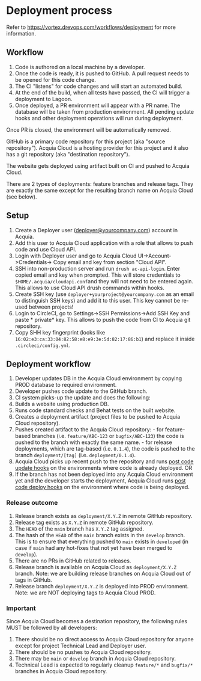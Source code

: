 # Deployment process

Refer to https://vortex.drevops.com/workflows/deployment for more information.

## Workflow

1. Code is authored on a local machine by a developer.
2. Once the code is ready, it is pushed to GitHub. A pull request needs to be
   opened for this code change.
3. The CI "listens" for code changes and will start an automated build.
4. At the end of the build, when all tests have passed, the CI will trigger a
   deployment to Lagoon.
5. Once deployed, a PR environment will appear with a PR name. The database will
   be taken from production environment.
   All pending update hooks and other deployment operations will run during
   deployment.

Once PR is closed, the environment will be automatically removed.

GitHub is a primary code repository for this project (aka "source repository").
Acquia Cloud is a hosting provider for this project and it also has a git
repository (aka "destination repository").

The website gets deployed using artifact built on CI and pushed to Acquia Cloud.

There are 2 types of deployments: feature branches and release tags. They are
exactly the same except for the resulting branch name on Acquia Cloud (see
below).

## Setup

1. Create a Deployer user (deployer@yourcompany.com) account in Acquia.
2. Add this user to Acquia Cloud application with a role that allows to push
   code and use Cloud API.
3. Login with Deployer user and go to Acquia Cloud UI->Account->Credentials->
   Copy email and key from section "Cloud API".
4. SSH into non-production server and run `drush ac-api-login`. Enter copied
   email and key when prompted. This will store credentials
   to `$HOME/.acquia/cloudapi.conf`and they will not need to be entered again.
   This allows to use Cloud API drush commands within hooks.
5. Create SSH key (use `deployer+yourproject@yourcompany.com` as an email to
   distinguish SSH keys) and add it to this user. This key cannot be re-used
   between projects!
6. Login to CircleCI, go to Settings->SSH Permissions->Add SSH Key and paste *
   private* key. This allows to push the code from CI to Acquia git repository.
7. Copy SHH key fingerprint (looks
   like `16:02:e3:ca:33:04:82:58:e8:e9:3e:5d:82:17:86:b1`) and replace it
   inside `.circleci/config.yml`.

## Deployment workflow

1. Developer updates DB in the Acquia Cloud environment by copying PROD database
   to required environment.
2. Developer pushes code update to the GitHub branch.
3. CI system picks-up the update and does the following:
  1. Builds a website using production DB.
  2. Runs code standard checks and Behat tests on the built website.
  3. Creates a deployment artifact (project files to be pushed to Acquia Cloud
     repository).
  4. Pushes created artifact to the Acquia Cloud repository:
    - for feature-based branches (i.e. `feature/ABC-123` or `bugfix/ABC-123`)
      the code is pushed to the branch with exactly the same name.
    - for release deployments, which are tag-based (i.e. `0.1.4`), the code is
      pushed to the branch `deployment/[tag]` (i.e. `deployment/0.1.4`).
4. Acquia Cloud picks up recent push to the repository and
   runs [post code update hooks](hooks/dev/post-code-update) on the environments
   where code is already deployed.
   OR
4. If the branch has not been deployed into any Acquia Cloud environment yet and
   the developer starts the deployment, Acquia Cloud
   runs [post code deploy hooks](hooks/dev/post-code-deploy) on the environment
   where code is being deployed.

### Release outcome

1. Release branch exists as `deployment/X.Y.Z` in remote GitHub repository.
2. Release tag exists as `X.Y.Z` in remote GitHub repository.
3. The `HEAD` of the `main` branch has `X.Y.Z` tag assigned.
4. The hash of the `HEAD` of the `main` branch exists in the `develop` branch.
   This is to ensure that everything pushed to `main` exists in `developed` (in
   case if `main` had any hot-fixes that not yet have been merged to `develop`).
5. There are no PRs in GitHub related to releases.
6. Release branch is available on Acquia Cloud as `deployment/X.Y.Z` branch.
   Note: we are building release branches on Acquia Cloud out of tags in GitHub.
7. Release branch `deployment/X.Y.Z` is deployed into PROD environment. Note: we
   are NOT deploying tags to Acquia Cloud PROD.

### Important

Since Acquia Cloud becomes a destination repository, the following rules MUST be
followed by all developers:

1. There should be no direct access to Acquia Cloud repository for anyone except
   for project Technical Lead and Deployer user.
2. There should be no pushes to Acquia Cloud repository.
3. There may be `main` or `develop` branch in Acquia Cloud repository.
4. Technical Lead is expected to regularly cleanup `feature/*` and `bugfix/*`
   branches in Acquia Cloud repository.

